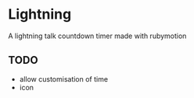 # Lightning

A lightning talk countdown timer made with rubymotion

## TODO

* allow customisation of time
* icon